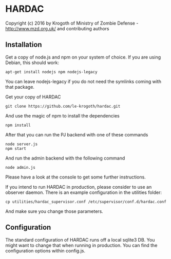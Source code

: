 HARDAC
======

Copyright (c) 2016 by Krogoth of
Ministry of Zombie Defense - http://www.mzd.org.uk/
and contributing authors
 
## Installation ##
Get a copy of node.js and npm on your system of choice. If you are using Debian, this should work:

    apt-get install nodejs npm nodejs-legacy
    
You can leave nodejs-legacy if you do not need the symlinks coming with that package.

Get your copy of HARDAC

    git clone https://github.com/le-krogoth/hardac.git
    
And use the magic of npm to install the dependencies

    npm install

After that you can run the PJ backend with one of these commands

    node server.js
    npm start
    
And run the admin backend with the following command

    node admin.js
    
Please have a look at the console to get some further instructions.    

If you intend to run HARDAC in production, please consider to use an observer daemon. There is an example configuration
in the utilities folder:

    cp utilities/hardac_supervisor.conf /etc/supervisor/conf.d/hardac.conf 

And make sure you change those parameters.

## Configuration ##

The standard configuration of HARDAC runs off a local sqlite3 DB. You might want to change that when running in production. 
You can find the configuration options within config.js.

